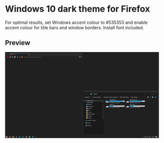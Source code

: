 # Windows 10 dark theme for Firefox

For optimal results, set Windows accent colour to #535353 and enable accent colour for title bars and window borders. Install font included.

## Preview

![](https://raw.githubusercontent.com/jliima/firefox-windows10-dark-theme/master/preview.png)

